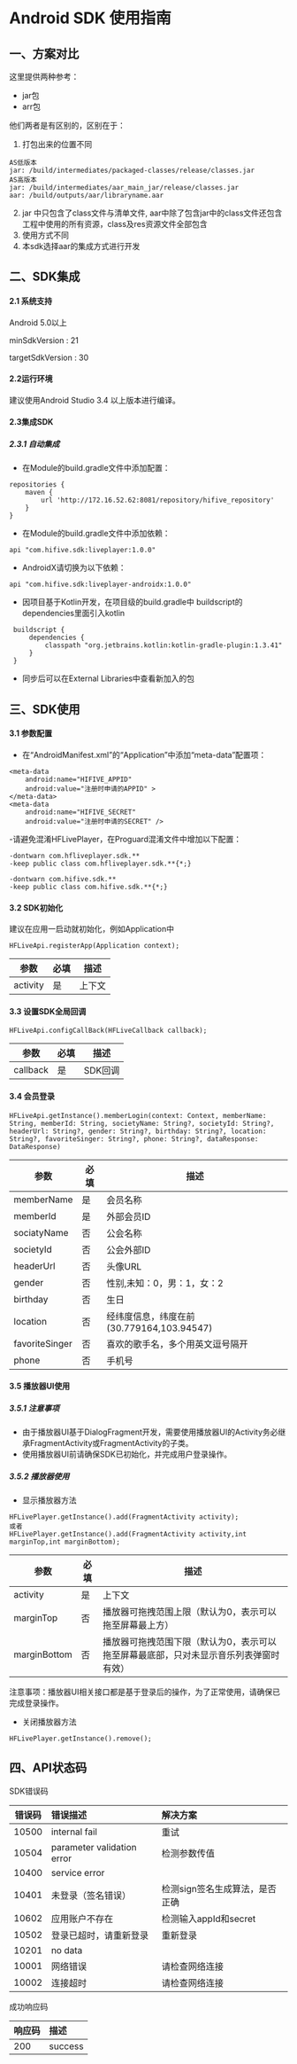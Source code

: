 

# Android SDK 使用指南
## 一、方案对比

这里提供两种参考：
- jar包
- arr包

他们两者是有区别的，区别在于：
1. 打包出来的位置不同

```
AS低版本
jar: /build/intermediates/packaged-classes/release/classes.jar
AS高版本
jar: /build/intermediates/aar_main_jar/release/classes.jar
aar: /build/outputs/aar/libraryname.aar
```
2. jar 中只包含了class文件与清单文件,
aar中除了包含jar中的class文件还包含工程中使用的所有资源，class及res资源文件全部包含
3. 使用方式不同
4. 本sdk选择aar的集成方式进行开发


## 二、SDK集成

#### 2.1 系统支持

Android 5.0以上

minSdkVersion    : 21

targetSdkVersion : 30

#### 2.2运行环境

建议使用Android Studio 3.4 以上版本进行编译。

#### 2.3集成SDK
##### 2.3.1 自动集成

 - 在Module的build.gradle文件中添加配置：
```
repositories {
    maven {
        url 'http://172.16.52.62:8081/repository/hifive_repository'
    }
}
```
- 在Module的build.gradle文件中添加依赖：
```
api "com.hifive.sdk:liveplayer:1.0.0"
```
- AndroidX请切换为以下依赖：
```
api "com.hifive.sdk:liveplayer-androidx:1.0.0"
```

- 因项目基于Kotlin开发，在项目级的build.gradle中 buildscript的dependencies里面引入kotlin
```
 buildscript {
     dependencies {
         classpath "org.jetbrains.kotlin:kotlin-gradle-plugin:1.3.41"
     }
 }
```
- 同步后可以在External Libraries中查看新加入的包

## 三、SDK使用

#### 3.1 参数配置

- 在“AndroidManifest.xml”的“Application”中添加“meta-data”配置项：
```
<meta-data
    android:name="HIFIVE_APPID"
    android:value="注册时申请的APPID" >
</meta-data>
<meta-data
    android:name="HIFIVE_SECRET"
    android:value="注册时申请的SECRET" />
```

-请避免混淆HFLivePlayer，在Proguard混淆文件中增加以下配置：
```
-dontwarn com.hfliveplayer.sdk.**
-keep public class com.hfliveplayer.sdk.**{*;}

-dontwarn com.hifive.sdk.**
-keep public class com.hifive.sdk.**{*;}
```

#### 3.2 SDK初始化
建议在应用一启动就初始化，例如Application中

```
HFLiveApi.registerApp(Application context);
```
参数  | 必填  |描述|
---|---|---
activity | 是| 上下文

#### 3.3 设置SDK全局回调
```
HFLiveApi.configCallBack(HFLiveCallback callback);
```
参数  | 必填  |描述|
---|---|---
callback | 是| SDK回调

#### 3.4 会员登录

```
HFLiveApi.getInstance().memberLogin(context: Context, memberName: String, memberId: String, societyName: String?, societyId: String?, headerUrl: String?, gender: String?, birthday: String?, location: String?, favoriteSinger: String?, phone: String?, dataResponse: DataResponse)
```

参数  | 必填  |描述|
---|---|---
memberName | 是| 会员名称
memberId | 是| 外部会员ID
sociatyName | 否|公会名称
societyId | 否| 公会外部ID
headerUrl	 | 否| 头像URL
gender	 | 否| 性别,未知：0，男：1，女：2
birthday	 | 否| 生日
location	 | 否| 经纬度信息，纬度在前(30.779164,103.94547)
favoriteSinger	 | 否| 喜欢的歌手名，多个用英文逗号隔开
phone	 | 否| 手机号

#### 3.5 播放器UI使用

##### 3.5.1 注意事项
- 由于播放器UI基于DialogFragment开发，需要使用播放器UI的Activity务必继承FragmentActivity或FragmentActivity的子类。
- 使用播放器UI前请确保SDK已初始化，并完成用户登录操作。

##### 3.5.2 播放器使用

- 显示播放器方法

```
HFLivePlayer.getInstance().add(FragmentActivity activity);
或者
HFLivePlayer.getInstance().add(FragmentActivity activity,int marginTop,int marginBottom);
```
参数  | 必填  |描述|
---|---|---
activity | 是| 上下文
marginTop | 否| 播放器可拖拽范围上限（默认为0，表示可以拖至屏幕最上方）
marginBottom | 否| 播放器可拖拽范围下限（默认为0，表示可以拖至屏幕最底部，只对未显示音乐列表弹窗时有效）

注意事项：播放器UI相关接口都是基于登录后的操作，为了正常使用，请确保已完成登录操作。

- 关闭播放器方法
```
HFLivePlayer.getInstance().remove();
```

## 四、API状态码

SDK错误码

| 错误码 | 错误描述 | 解决方案 |
|----------|:--------|:-------- |
| 10500 | internal fail | 重试 |
| 10504 | parameter validation error | 检测参数传值 |
| 10400 | service error |  |
| 10401 | 未登录（签名错误） | 检测sign签名生成算法，是否正确 |
| 10602 | 应用账户不存在 | 检测输入appId和secret |
| 10502 | 登录已超时，请重新登录 | 重新登录 |
| 10201 | no data |  |
| 10001 | 网络错误 | 请检查网络连接|
| 10002 | 连接超时 | 请检查网络连接 |


成功响应码

| 响应码 | 描述 |
|----------|:--------|
| 200 | success |













